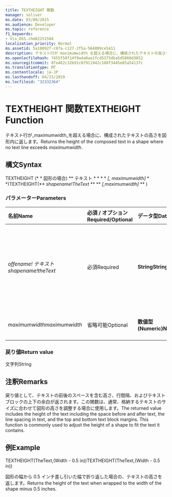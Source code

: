 ```yaml
---
title: TEXTHEIGHT 関数
manager: soliver
ms.date: 03/09/2015
ms.audience: Developer
ms.topic: reference
f1_keywords:
- Vis_DSS.chm82251504
localization_priority: Normal
ms.assetid: 5a10892f-c8fa-c127-2f5a-564009ce5411
description: テキスト行が maximumwidth を超える場合に、構成されたテキストの高さを図形内に返します。
ms.openlocfilehash: 7455f58f14f9a4a0ae1fcd5375dba5d5860d3852
ms.sourcegitcommit: 8fe462c32b91c87911942c188f3445e85a54137c
ms.translationtype: MT
ms.contentlocale: ja-JP
ms.lasthandoff: 04/23/2019
ms.locfileid: "32332364"
---
```

# <a name="textheight-function"></a><span data-ttu-id="ee4f5-103">TEXTHEIGHT 関数</span><span class="sxs-lookup"><span data-stu-id="ee4f5-103">TEXTHEIGHT Function</span></span>

<span data-ttu-id="ee4f5-104">テキスト行が_maximumwidth_を超える場合に、構成されたテキストの高さを図形内に返します。</span><span class="sxs-lookup"><span data-stu-id="ee4f5-104">Returns the height of the composed text in a shape where no text line exceeds  _maximumwidth_.</span></span> 
  
## <a name="syntax"></a><span data-ttu-id="ee4f5-105">構文</span><span class="sxs-lookup"><span data-stu-id="ee4f5-105">Syntax</span></span>

<span data-ttu-id="ee4f5-106">TEXTHEIGHT (\* \* 図形の場合) \*\* テキスト \* \* \* \* *[, maximumwidth]* \* \*)</span><span class="sxs-lookup"><span data-stu-id="ee4f5-106">TEXTHEIGHT(\*\* *shapename!TheText* \*\* \*\* *[,maximumwidth]* \*\* )</span></span> 
  
### <a name="parameters"></a><span data-ttu-id="ee4f5-107">パラメーター</span><span class="sxs-lookup"><span data-stu-id="ee4f5-107">Parameters</span></span>

|<span data-ttu-id="ee4f5-108">**名前**</span><span class="sxs-lookup"><span data-stu-id="ee4f5-108">**Name**</span></span>|<span data-ttu-id="ee4f5-109">**必須 / オプション**</span><span class="sxs-lookup"><span data-stu-id="ee4f5-109">**Required/Optional**</span></span>|<span data-ttu-id="ee4f5-110">**データ型**</span><span class="sxs-lookup"><span data-stu-id="ee4f5-110">**Data Type**</span></span>|<span data-ttu-id="ee4f5-111">**説明**</span><span class="sxs-lookup"><span data-stu-id="ee4f5-111">**Description**</span></span>|
|:-----|:-----|:-----|:-----|
| <span data-ttu-id="ee4f5-112">_offename! テキスト_</span><span class="sxs-lookup"><span data-stu-id="ee4f5-112">_shapename!theText_</span></span> <br/> |<span data-ttu-id="ee4f5-113">必須</span><span class="sxs-lookup"><span data-stu-id="ee4f5-113">Required</span></span>  <br/> |<span data-ttu-id="ee4f5-114">**String**</span><span class="sxs-lookup"><span data-stu-id="ee4f5-114">**String**</span></span> <br/> |<span data-ttu-id="ee4f5-115">ターゲットとなる図形の [TheText] セルに対する参照を指定します。</span><span class="sxs-lookup"><span data-stu-id="ee4f5-115">A reference to the cell named TheText in the target shape.</span></span>  <span data-ttu-id="ee4f5-116">_shapename!_</span><span class="sxs-lookup"><span data-stu-id="ee4f5-116">_shapename!_</span></span> <span data-ttu-id="ee4f5-117">は、テキストを取得する図形の名前です。</span><span class="sxs-lookup"><span data-stu-id="ee4f5-117">is the name of the shape from which you want to retrieve the text.</span></span>  <br/> |
| <span data-ttu-id="ee4f5-118">_maximumwidth_</span><span class="sxs-lookup"><span data-stu-id="ee4f5-118">_maximumwidth_</span></span> <br/> |<span data-ttu-id="ee4f5-119">省略可能</span><span class="sxs-lookup"><span data-stu-id="ee4f5-119">Optional</span></span>  <br/> |<span data-ttu-id="ee4f5-120">**数値型 (Numeric)**</span><span class="sxs-lookup"><span data-stu-id="ee4f5-120">**Numeric**</span></span> <br/> |<span data-ttu-id="ee4f5-121">テキスト ブロックの最大幅を指定します。</span><span class="sxs-lookup"><span data-stu-id="ee4f5-121">The maximum width of the text block.</span></span>  <br/> |
   
### <a name="return-value"></a><span data-ttu-id="ee4f5-122">戻り値</span><span class="sxs-lookup"><span data-stu-id="ee4f5-122">Return value</span></span>

<span data-ttu-id="ee4f5-123">文字列</span><span class="sxs-lookup"><span data-stu-id="ee4f5-123">String</span></span>
  
## <a name="remarks"></a><span data-ttu-id="ee4f5-124">注釈</span><span class="sxs-lookup"><span data-stu-id="ee4f5-124">Remarks</span></span>

<span data-ttu-id="ee4f5-p102">戻り値として、テキストの前後のスペースを含む高さ、行間隔、およびテキスト ブロックの上下の余白が返されます。この関数は、通常、格納するテキストのサイズに合わせて図形の高さを調整する場合に使用します。</span><span class="sxs-lookup"><span data-stu-id="ee4f5-p102">The returned value includes the height of the text including the space before and after text, the line spacing in text, and the top and bottom text block margins. This function is commonly used to adjust the height of a shape to fit the text it contains.</span></span>
  
## <a name="example"></a><span data-ttu-id="ee4f5-127">例</span><span class="sxs-lookup"><span data-stu-id="ee4f5-127">Example</span></span>

<span data-ttu-id="ee4f5-128">TEXTHEIGHT(TheText,(Width - 0.5 in))</span><span class="sxs-lookup"><span data-stu-id="ee4f5-128">TEXTHEIGHT(TheText,(Width - 0.5 in))</span></span> 
  
<span data-ttu-id="ee4f5-129">図形の幅から 0.5 インチ差し引いた幅で折り返した場合の、テキストの高さを返します。</span><span class="sxs-lookup"><span data-stu-id="ee4f5-129">Returns the height of the text when wrapped to the width of the shape minus 0.5 inches.</span></span> 
  

